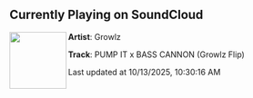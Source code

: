 ## Currently Playing on SoundCloud

[<img align="left" width="100" src="https://i1.sndcdn.com/artworks-mzjWdMZyZF0p5Tso-CzyIjg-t500x500.jpg">](https://soundcloud.com/growlz_music/pump-it-x-bass-cannon-growlz-flip)

**Artist**: Growlz 

**Track**: PUMP IT x BASS CANNON (Growlz Flip)

Last updated at 10/13/2025, 10:30:16 AM
